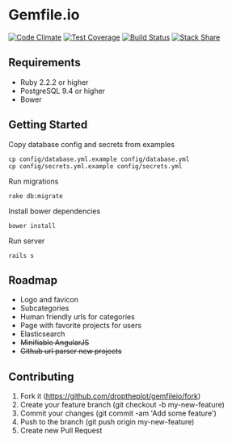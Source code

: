 # Gemfile.io

[![Code Climate](https://codeclimate.com/github/droptheplot/gemfileio/badges/gpa.svg)](https://codeclimate.com/github/droptheplot/gemfileio)
[![Test Coverage](https://codeclimate.com/github/droptheplot/gemfileio/badges/coverage.svg)](https://codeclimate.com/github/droptheplot/gemfileio/coverage)
[![Build Status](https://travis-ci.org/droptheplot/gemfileio.svg?branch=master)](https://travis-ci.org/droptheplot/gemfileio)
[![Stack Share](http://img.shields.io/badge/tech-stack-0690fa.svg?style=flat)](http://stackshare.io/droptheplot/gemfile-io)

## Requirements

* Ruby 2.2.2 or higher
* PostgreSQL 9.4 or higher
* Bower

## Getting Started

Copy database config and secrets from examples

```shell
cp config/database.yml.example config/database.yml
cp config/secrets.yml.example config/secrets.yml
```

Run migrations

```shell
rake db:migrate
```

Install bower dependencies

```shell
bower install
```

Run server

```shell
rails s
```

## Roadmap

* Logo and favicon
* Subcategories
* Human friendly urls for categories
* Page with favorite projects for users
* Elasticsearch
* ~~Minifiable AngularJS~~
* ~~Github url parser new projects~~

## Contributing

1. Fork it (https://github.com/droptheplot/gemfileio/fork)
2. Create your feature branch (git checkout -b my-new-feature)
3. Commit your changes (git commit -am 'Add some feature')
4. Push to the branch (git push origin my-new-feature)
5. Create new Pull Request
